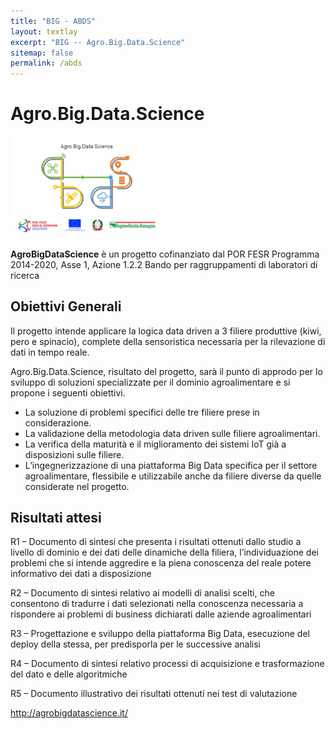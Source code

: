 ```yaml
---
title: "BIG - ABDS"
layout: textlay
excerpt: "BIG -- Agro.Big.Data.Science"
sitemap: false
permalink: /abds
---
```


# Agro.Big.Data.Science

<img src="/images/projects/logoABDS.png" width="250">

<strong>AgroBigDataScience</strong> è un progetto cofinanziato dal POR FESR Programma 2014-2020, Asse 1, Azione 1.2.2 Bando per raggruppamenti di laboratori di ricerca

## Obiettivi Generali

Il progetto intende applicare la logica data driven a 3 filiere produttive (kiwi, pero e spinacio), complete della sensoristica necessaria per la rilevazione di dati in tempo reale.

Agro.Big.Data.Science, risultato del progetto, sarà il punto di approdo per lo sviluppo di soluzioni specializzate per il dominio agroalimentare e si propone i seguenti obiettivi.

<ul>
<li>La soluzione di problemi specifici delle tre filiere prese in considerazione.</li>
<li>La validazione della metodologia data driven sulle filiere agroalimentari.</li>
<li>La verifica della maturità e il miglioramento dei sistemi IoT già a disposizioni sulle filiere.</li>
<li>L’ingegnerizzazione di una piattaforma Big Data specifica per il settore agroalimentare, flessibile e utilizzabile anche da filiere diverse da quelle considerate nel progetto.</li>
</ul>

## Risultati attesi

R1 – Documento di sintesi che presenta i risultati ottenuti dallo studio a livello di dominio e dei dati delle dinamiche della filiera, l’individuazione dei problemi che si intende aggredire e la piena conoscenza del reale potere informativo dei dati a disposizione

R2 – Documento di sintesi relativo ai modelli di analisi scelti, che consentono di tradurre i dati selezionati nella conoscenza necessaria a rispondere ai problemi di business dichiarati dalle aziende agroalimentari

R3 – Progettazione e sviluppo della piattaforma Big Data, esecuzione del deploy della stessa, per predisporla per le successive analisi

R4 – Documento di sintesi relativo processi di acquisizione e trasformazione del dato e delle algoritmiche

R5 – Documento illustrativo dei risultati ottenuti nei test di valutazione

<a href="http://agrobigdatascience.it/">http://agrobigdatascience.it/</a>